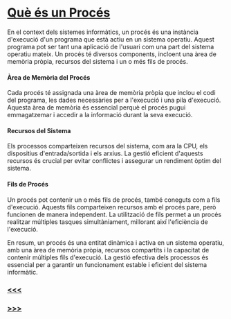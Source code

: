 # [Què és un Procés](/sistemas/processos/1_Introducció.md)

En el context dels sistemes informàtics, un procés és una instància d'execució d'un programa que està actiu en un sistema operatiu. Aquest programa pot ser tant una aplicació de l'usuari com una part del sistema operatiu mateix. Un procés té diversos components, incloent una àrea de memòria pròpia, recursos del sistema i un o més fils de procés.

#### Àrea de Memòria del Procés

Cada procés té assignada una àrea de memòria pròpia que inclou el codi del programa, les dades necessàries per a l'execució i una pila d'execució. Aquesta àrea de memòria és essencial perquè el procés pugui emmagatzemar i accedir a la informació durant la seva execució.

#### Recursos del Sistema

Els processos comparteixen recursos del sistema, com ara la CPU, els dispositius d'entrada/sortida i els arxius. La gestió eficient d'aquests recursos és crucial per evitar conflictes i assegurar un rendiment òptim del sistema.

#### Fils de Procés

Un procés pot contenir un o més fils de procés, també coneguts com a fils d'execució. Aquests fils comparteixen recursos amb el procés pare, però funcionen de manera independent. La utilització de fils permet a un procés realitzar múltiples tasques simultàniament, millorant així l'eficiència de l'execució.

En resum, un procés és una entitat dinàmica i activa en un sistema operatiu, amb una àrea de memòria pròpia, recursos compartits i la capacitat de contenir múltiples fils d'execució. La gestió efectiva dels processos és essencial per a garantir un funcionament estable i eficient del sistema informàtic.

### [<<<](/sistemas/processos/1_Introducció.md)
### [>>>](/sistemas/processos/2.2_Estats_del_Procés.md)